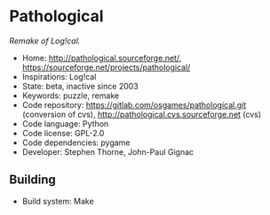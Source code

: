 # Pathological

_Remake of Log!cal._

- Home: http://pathological.sourceforge.net/, https://sourceforge.net/projects/pathological/
- Inspirations: Log!cal
- State: beta, inactive since 2003
- Keywords: puzzle, remake
- Code repository: https://gitlab.com/osgames/pathological.git (conversion of cvs), http://pathological.cvs.sourceforge.net (cvs)
- Code language: Python
- Code license: GPL-2.0
- Code dependencies: pygame
- Developer: Stephen Thorne, John-Paul Gignac

## Building

- Build system: Make
